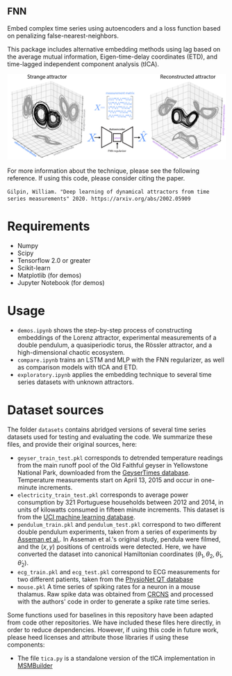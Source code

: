 ## FNN 

Embed complex time series using autoencoders and a loss function based on penalizing false-nearest-neighbors.

This package includes alternative embedding methods using lag based on the average mutual information, Eigen-time-delay coordinates (ETD), and time-lagged independent component analysis (tICA).

![Schematic of approach](resources/fig_github.jpg)

For more information about the technique, please see the following reference. If using this code, please consider citing the paper.

	Gilpin, William. "Deep learning of dynamical attractors from time series measurements" 2020. https://arxiv.org/abs/2002.05909

# Requirements

+ Numpy
+ Scipy
+ Tensorflow 2.0 or greater
+ Scikit-learn
+ Matplotlib (for demos)
+ Jupyter Notebook (for demos)

# Usage

+ `demos.ipynb` shows the step-by-step process of constructing embeddings of the Lorenz attractor,  experimental measurements of a double pendulum, a quasiperiodic torus, the Rössler attractor, and a high-dimensional chaotic ecosystem.
+ `compare.ipynb` trains an LSTM and MLP with the FNN regularizer, as well as comparison models with tICA and ETD.
+ `exploratory.ipynb` applies the embedding technique to several time series datasets with unknown attractors.

# Dataset sources

The folder `datasets` contains abridged versions of several time series datasets used for testing and evaluating the code. We summarize these files, and provide their original sources, here:
+ `geyser_train_test.pkl` corresponds to detrended temperature readings from the main runoff pool of the Old Faithful geyser in Yellowstone National Park, downloaded from the [GeyserTimes database](https://geysertimes.org/).  Temperature measurements start on April 13, 2015 and occur in one-minute increments. 
+ `electricity_train_test.pkl` corresponds to average power consumption by 321 Portuguese households  between 2012 and 2014, in units of kilowatts consumed in fifteen minute increments. This dataset is from the [UCI machine learning database](http://archive.ics.uci.edu/ml/datasets/ElectricityLoadDiagrams20112014).
+ `pendulum_train.pkl` and `pendulum_test.pkl` correspond to two different double pendulum experiments, taken from a series of experiments by [Asseman et al.](https://developer.ibm.com/exchanges/data/all/double-pendulum-chaotic/). In Asseman et al.'s original study, pendula were filmed, and the $(x,y)$ positions of centroids were detected. Here, we have converted the dataset into canonical Hamiltonian coordinates $(\theta_1, \theta_2, \dot\theta_1, \dot\theta_2)$.
+ `ecg_train.pkl` and `ecg_test.pkl` correspond to ECG measurements for two different patients, taken from the [PhysioNet QT database](https://physionet.org/content/qtdb/1.0.0/)
+ `mouse.pkl` A time series of spiking rates for a neuron in a mouse thalamus. Raw spike data was obtained from [CRCNS](http://crcns.org/data-sets/thalamus/th-1/about-th-1) and processed with the authors' code in order to generate a spike rate time series.

Some functions used for baselines in this repository have been adapted from code other repositories. We have included these files here directly, in order to reduce dependencies. However, if using this code in future work, please heed licenses and attribute those libraries if using these components:
+ The file `tica.py` is a standalone version of the tICA implementation in [MSMBuilder](https://github.com/msmbuilder/msmbuilder)